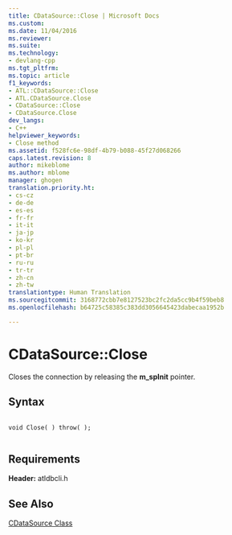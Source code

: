 ```yaml
---
title: CDataSource::Close | Microsoft Docs
ms.custom: 
ms.date: 11/04/2016
ms.reviewer: 
ms.suite: 
ms.technology:
- devlang-cpp
ms.tgt_pltfrm: 
ms.topic: article
f1_keywords:
- ATL::CDataSource::Close
- ATL.CDataSource.Close
- CDataSource::Close
- CDataSource.Close
dev_langs:
- C++
helpviewer_keywords:
- Close method
ms.assetid: f528fc6e-98df-4b79-b088-45f27d068266
caps.latest.revision: 8
author: mikeblome
ms.author: mblome
manager: ghogen
translation.priority.ht:
- cs-cz
- de-de
- es-es
- fr-fr
- it-it
- ja-jp
- ko-kr
- pl-pl
- pt-br
- ru-ru
- tr-tr
- zh-cn
- zh-tw
translationtype: Human Translation
ms.sourcegitcommit: 3168772cbb7e8127523bc2fc2da5cc9b4f59beb8
ms.openlocfilehash: b64725c58385c383dd3056645423dabecaa1952b

---
```

# CDataSource::Close
Closes the connection by releasing the **m_spInit** pointer.  
  
## Syntax  
  
```  
  
void Close( ) throw( );  
  
```  
  
## Requirements  
 **Header:** atldbcli.h  
  
## See Also  
 [CDataSource Class](../../data/oledb/cdatasource-class.md)


<!--HONumber=Jan17_HO1-->


